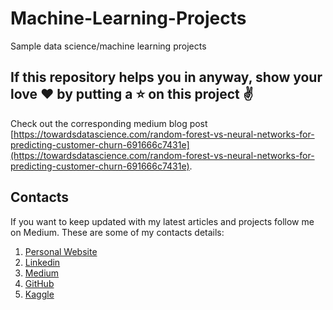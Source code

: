 # Machine-Learning-Projects
Sample data science/machine learning projects

## If this repository helps you in anyway, show your love :heart: by putting a :star: on this project :v:

Check out the corresponding medium blog post [https://towardsdatascience.com/random-forest-vs-neural-networks-for-predicting-customer-churn-691666c7431e](https://towardsdatascience.com/random-forest-vs-neural-networks-for-predicting-customer-churn-691666c7431e).

## Contacts

If you want to keep updated with my latest articles and projects follow me on Medium. These are some of my contacts details:

1. [Personal Website](https://abhinavsagar.github.io/)
2. [Linkedin](https://in.linkedin.com/in/abhinavsagar4)
3. [Medium](https://medium.com/@abhinav.sagar)
4. [GitHub](https://github.com/abhinavsagar)
5. [Kaggle](https://www.kaggle.com/abhinavsagar)
